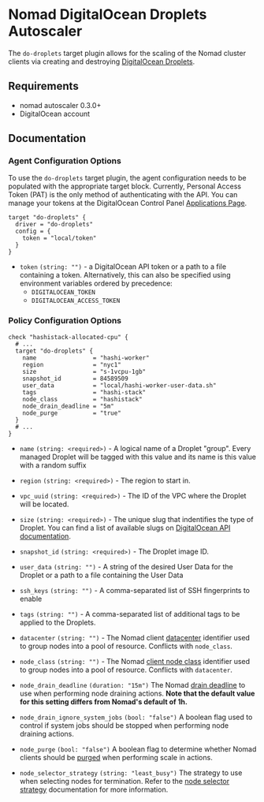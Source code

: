 # Nomad DigitalOcean Droplets Autoscaler

The `do-droplets` target plugin allows for the scaling of the Nomad cluster clients via creating and 
destroying [DigitalOcean Droplets](https://www.digitalocean.com/products/droplets/).

## Requirements

* nomad autoscaler 0.3.0+
* DigitalOcean account

## Documentation

### Agent Configuration Options

To use the `do-droplets` target plugin, the agent configuration needs to be populated with the appropriate target block.
Currently, Personal Access Token (PAT) is the only method of authenticating with the API. You can manage your tokens at the DigitalOcean Control Panel [Applications Page](https://cloud.digitalocean.com/settings/applications).

```
target "do-droplets" {
  driver = "do-droplets"
  config = {
    token = "local/token"
  }
}
```

- `token` `(string: "")` - a DigitalOcean API token or a path to a file containing a token. Alternatively, this can also be specified using environment variables ordered by precedence:
    - `DIGITALOCEAN_TOKEN`
    - `DIGITALOCEAN_ACCESS_TOKEN`

### Policy Configuration Options

``` hcl
check "hashistack-allocated-cpu" {
  # ...
  target "do-droplets" {
    name                = "hashi-worker"
    region              = "nyc1"
    size                = "s-1vcpu-1gb"
    snapshot_id         = 84589509
    user_data           = "local/hashi-worker-user-data.sh"
    tags                = "hashi-stack"
    node_class          = "hashistack"
    node_drain_deadline = "5m"
    node_purge          = "true"
  }
  # ...
}
```
- `name` `(string: <required>)` - A logical name of a Droplet "group". Every managed Droplet will be tagged with this value and its name is this value with a random suffix
  
- `region` `(string: <required>)` - The region to start in.

- `vpc_uuid` `(string: <required>)` - The ID of the VPC where the Droplet will be located.

- `size` `(string: <required>)` - The unique slug that indentifies the type of Droplet. You can find a list of available slugs on [DigitalOcean API documentation](https://developers.digitalocean.com/documentation/v2/#list-all-sizes).

- `snapshot_id` `(string: <required>)` - The Droplet image ID.

- `user_data` `(string: "")` - A string of the desired User Data for the Droplet or a path to a file containing the User Data

- `ssh_keys` `(string: "")` - A comma-separated list of SSH fingerprints to enable

- `tags` `(string: "")` - A comma-separated list of additional tags to be applied to the Droplets.

- `datacenter` `(string: "")` - The Nomad client [datacenter](https://www.nomadproject.io/docs/configuration#datacenter)
  identifier used to group nodes into a pool of resource. Conflicts with
  `node_class`.

- `node_class` `(string: "")` - The Nomad [client node class](https://www.nomadproject.io/docs/configuration/client#node_class)
  identifier used to group nodes into a pool of resource. Conflicts with
  `datacenter`.

- `node_drain_deadline` `(duration: "15m")` The Nomad [drain deadline](https://www.nomadproject.io/api-docs/nodes#deadline) to use when performing node draining
  actions. **Note that the default value for this setting differs from Nomad's
  default of 1h.**

- `node_drain_ignore_system_jobs` `(bool: "false")` A boolean flag used to
  control if system jobs should be stopped when performing node draining
  actions.

- `node_purge` `(bool: "false")` A boolean flag to determine whether Nomad
  clients should be [purged](https://www.nomadproject.io/api-docs/nodes#purge-node) when performing scale in
  actions.

- `node_selector_strategy` `(string: "least_busy")` The strategy to use when
  selecting nodes for termination. Refer to the [node selector
  strategy](https://www.nomadproject.io/docs/autoscaling/internals/node-selector-strategy) documentation for more information.